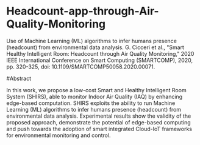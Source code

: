# Headcount-app-through-Air-Quality-Monitoring
Use of Machine Learning (ML) algorithms to infer humans presence (headcount) from environmental data analysis.
G. Cicceri et al., "Smart Healthy Intelligent Room: Headcount through Air Quality Monitoring," 
2020 IEEE International Conference on Smart Computing (SMARTCOMP), 2020, pp. 320-325, 
doi: 10.1109/SMARTCOMP50058.2020.00071.


#Abstract

In this work, we propose a low-cost Smart and Healthy Intelligent Room System (SHIRS), able to monitor Indoor Air Quality (IAQ) by enhancing edge-based computation. SHIRS exploits the ability to run Machine Learning (ML) algorithms to infer humans presence (headcount) from environmental data analysis. Experimental results show the validity of the proposed approach, demonstrate the potential of edge-based computing and push towards the adoption of smart integrated Cloud-IoT frameworks for environmental monitoring and control.

